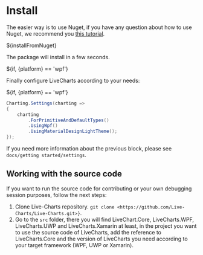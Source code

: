 # Install

The easier way is to use Nuget, if you have any question about how to use Nuget, we recommend you [this tutorial](https://www.youtube.com/watch?v=UCEUOvwxKtg).

${installFromNuget}

The package will install in a few seconds.

${if, {platform} == 'wpf'}

Finally configure LiveCharts according to your needs:

${if, {platform} == 'wpf'}

```c#
Charting.Settings(charting =>
{
    charting
        .ForPrimitiveAndDefaultTypes()
        .UsingWpf()
        .UsingMaterialDesignLightTheme();
});
```

If you need more information about the previous block, please see `docs/getting started/settings`.

## Working with the source code

If you want to run the source code for contributing or your own debugging session purposes, follow the next steps:

1. Clone Live-Charts repository. `git clone <https://github.com/Live-Charts/Live-Charts.git>}`.
1. Go to the `src` folder, there you will find LiveChart.Core, LiveCharts.WPF, LiveCharts.UWP and LiveCharts.Xamarin at least, in the project you want to use the source code of LiveCharts, add the reference to LiveCharts.Core and the version of LiveCharts you need according to your target framework (WPF, UWP or Xamarin).
